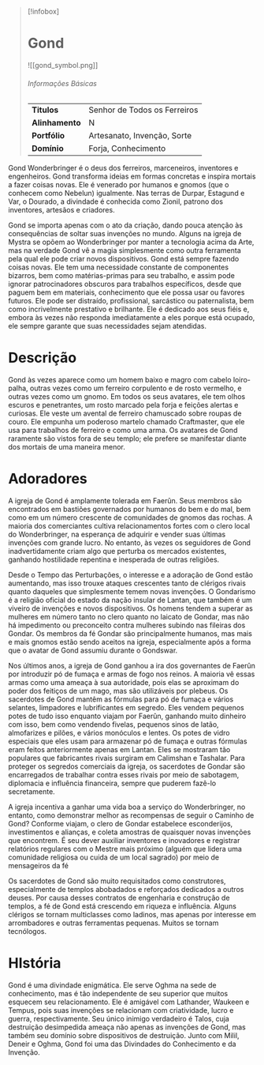 > [!infobox]
> # Gond
> ![[gond_symbol.png]]
> ###### Informações Básicas
> | | |
> | ---- | ---- |
> | **Titulos** | Senhor de Todos os Ferreiros |
> | **Alinhamento** | N |
> | **Portfólio** | Artesanato, Invenção, Sorte |
> | **Domínio** | Forja, Conhecimento |

Gond Wonderbringer é o deus dos ferreiros, marceneiros, inventores e engenheiros. Gond transforma ideias em formas concretas e inspira mortais a fazer coisas novas. Ele é venerado por humanos e gnomos (que o conhecem como Nebelun) igualmente. Nas terras de Durpar, Estagund e Var, o Dourado, a divindade é conhecida como Zionil, patrono dos inventores, artesãos e criadores.

Gond se importa apenas com o ato da criação, dando pouca atenção às consequências de soltar suas invenções no mundo. Alguns na igreja de Mystra se opõem ao Wonderbringer por manter a tecnologia acima da Arte, mas na verdade Gond vê a magia simplesmente como outra ferramenta pela qual ele pode criar novos dispositivos. Gond está sempre fazendo coisas novas. Ele tem uma necessidade constante de componentes bizarros, bem como matérias-primas para seu trabalho, e assim pode ignorar patrocinadores obscuros para trabalhos específicos, desde que paguem bem em materiais, conhecimento que ele possa usar ou favores futuros. Ele pode ser distraído, profissional, sarcástico ou paternalista, bem como incrivelmente prestativo e brilhante. Ele é dedicado aos seus fiéis e, embora às vezes não responda imediatamente a eles porque está ocupado, ele sempre garante que suas necessidades sejam atendidas.

# Descrição
Gond às vezes aparece como um homem baixo e magro com cabelo loiro-palha, outras vezes como um ferreiro corpulento e de rosto vermelho, e outras vezes como um gnomo. Em todos os seus avatares, ele tem olhos escuros e penetrantes, um rosto marcado pela forja e feições alertas e curiosas. Ele veste um avental de ferreiro chamuscado sobre roupas de couro. Ele empunha um poderoso martelo chamado Craftmaster, que ele usa para trabalhos de ferreiro e como uma arma. Os avatares de Gond raramente são vistos fora de seu templo; ele prefere se manifestar diante dos mortais de uma maneira menor.

# Adoradores
A igreja de Gond é amplamente tolerada em Faerûn. Seus membros são encontrados em bastiões governados por humanos do bem e do mal, bem como em um número crescente de comunidades de gnomos das rochas. A maioria dos comerciantes cultiva relacionamentos fortes com o clero local do Wonderbringer, na esperança de adquirir e vender suas últimas invenções com grande lucro. No entanto, às vezes os seguidores de Gond inadvertidamente criam algo que perturba os mercados existentes, ganhando hostilidade repentina e inesperada de outras religiões.

Desde o Tempo das Perturbações, o interesse e a adoração de Gond estão aumentando, mas isso trouxe ataques crescentes tanto de clérigos rivais quanto daqueles que simplesmente temem novas invenções. O Gondarismo é a religião oficial do estado da nação insular de Lantan, que também é um viveiro de invenções e novos dispositivos. Os homens tendem a superar as mulheres em número tanto no clero quanto no laicato de Gondar, mas não há impedimento ou preconceito contra mulheres subindo nas fileiras dos Gondar. Os membros da fé Gondar são principalmente humanos, mas mais e mais gnomos estão sendo aceitos na igreja, especialmente após a forma que o avatar de Gond assumiu durante o Gondswar.

Nos últimos anos, a igreja de Gond ganhou a ira dos governantes de Faerûn por introduzir pó de fumaça e armas de fogo nos reinos. A maioria vê essas armas como uma ameaça à sua autoridade, pois elas se aproximam do poder dos feitiços de um mago, mas são utilizáveis ​​por plebeus. Os sacerdotes de Gond mantêm as fórmulas para pó de fumaça e vários selantes, limpadores e lubrificantes em segredo. Eles vendem pequenos potes de tudo isso enquanto viajam por Faerûn, ganhando muito dinheiro com isso, bem como vendendo fivelas, pequenos sinos de latão, almofarizes e pilões, e vários monóculos e lentes. Os potes de vidro especiais que eles usam para armazenar pó de fumaça e outras fórmulas eram feitos anteriormente apenas em Lantan. Eles se mostraram tão populares que fabricantes rivais surgiram em Calimshan e Tashalar. Para proteger os segredos comerciais da igreja, os sacerdotes de Gondar são encarregados de trabalhar contra esses rivais por meio de sabotagem, diplomacia e influência financeira, sempre que puderem fazê-lo secretamente.

A igreja incentiva a ganhar uma vida boa a serviço do Wonderbringer, no entanto, como demonstrar melhor as recompensas de seguir o Caminho de Gond? Conforme viajam, o clero de Gondar estabelece esconderijos, investimentos e alianças, e coleta amostras de quaisquer novas invenções que encontrem. É seu dever auxiliar inventores e inovadores e registrar relatórios regulares com o Mestre mais próximo (alguém que lidera uma comunidade religiosa ou cuida de um local sagrado) por meio de mensageiros da fé

Os sacerdotes de Gond são muito requisitados como construtores, especialmente de templos abobadados e reforçados dedicados a outros deuses. Por causa desses contratos de engenharia e construção de templos, a fé de Gond está crescendo em riqueza e influência. Alguns clérigos se tornam multiclasses como ladinos, mas apenas por interesse em arrombadores e outras ferramentas pequenas. Muitos se tornam tecnólogos.

# HIstória
Gond é uma divindade enigmática. Ele serve Oghma na sede de conhecimento, mas é tão independente de seu superior que muitos esquecem seu relacionamento. Ele é amigável com Lathander, Waukeen e Tempus, pois suas invenções se relacionam com criatividade, lucro e guerra, respectivamente. Seu único inimigo verdadeiro é Talos, cuja destruição desimpedida ameaça não apenas as invenções de Gond, mas também seu domínio sobre dispositivos de destruição. Junto com Milil, Deneir e Oghma, Gond foi uma das Divindades do Conhecimento e da Invenção.